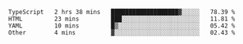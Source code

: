 <!--START_SECTION:waka-->

```text
TypeScript   2 hrs 38 mins   ███████████████████▓░░░░░   78.39 %
HTML         23 mins         ███░░░░░░░░░░░░░░░░░░░░░░   11.81 %
YAML         10 mins         █▒░░░░░░░░░░░░░░░░░░░░░░░   05.42 %
Other        4 mins          ▓░░░░░░░░░░░░░░░░░░░░░░░░   02.43 %
```

<!--END_SECTION:waka-->
